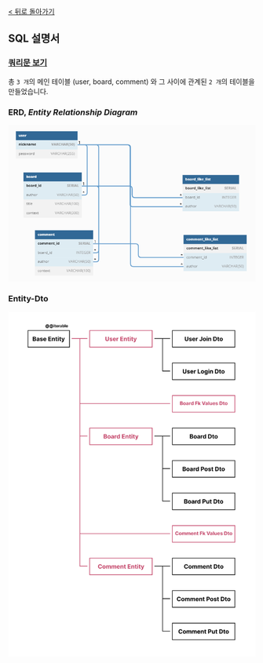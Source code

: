 [< 뒤로 돌아가기](../README.md)

## SQL 설명서

### [쿼리문 보기](../../sql/default.sql)

총 `3 개`의 메인 테이블 (user, board, comment) 와 그 사이에 관계된 `2 개`의 테이블을 만들었습니다.

### ERD, _Entity Relationship Diagram_
![](./ERD.png)


### Entity-Dto

![](./Entity-Dto.png)
